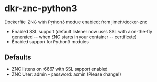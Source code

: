 # dkr-znc-python3
Dockerfile: ZNC with Python3 module enabled; from jimeh/docker-znc

* Enabled SSL support (default listener now uses SSL with a on-the-fly generated -- when ZNC starts in your container -- certificate)
* Enabled support for Python3 modules

## Defaults
* ZNC listens on :6667 with SSL support enabled
* ZNC User: admin - password: admin (Please change!)
